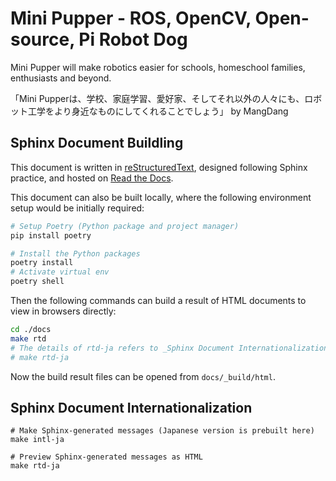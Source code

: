# Mini Pupper - ROS, OpenCV, Open-source, Pi Robot Dog
Mini Pupper will make robotics easier for schools, homeschool families, enthusiasts and beyond.

「Mini Pupperは、学校、家庭学習、愛好家、そしてそれ以外の人々にも、ロボット工学をより身近なものにしてくれることでしょう」 by MangDang

## Sphinx Document Buildling

This document is written in [reStructuredText](https://www.sphinx-doc.org/en/master/usage/restructuredtext/index.html), designed following Sphinx practice, and hosted on [Read the Docs](https://mangdang-minipupperdocs.readthedocs-hosted.com/).

This document can also be built locally, where the following environment setup would be initially required:

```bash
# Setup Poetry (Python package and project manager)
pip install poetry
```

```bash
# Install the Python packages
poetry install
# Activate virtual env
poetry shell
```

Then the following commands can build a result of HTML documents to view in browsers directly:
```bash
cd ./docs
make rtd
# The details of rtd-ja refers to _Sphinx Document Internationalization_ below.
# make rtd-ja
```

Now the build result files can be opened from `docs/_build/html`.

## Sphinx Document Internationalization

```
# Make Sphinx-generated messages (Japanese version is prebuilt here)
make intl-ja

# Preview Sphinx-generated messages as HTML
make rtd-ja
```
